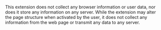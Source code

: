 This extension does not collect any browser information or user data, nor does it store any information on any server. While the extension may alter the page structure when activated by the user, it does not collect any information from the web page or transmit any data to any server.